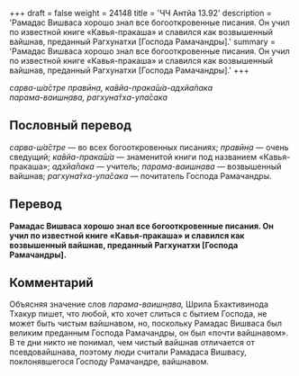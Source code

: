 +++
draft = false
weight = 24148
title = 'ЧЧ Антйа 13.92'
description = 'Рамадас Вишваса хорошо знал все богооткровенные писания. Он учил по известной книге «Кавья-пракаша» и славился как возвышенный вайшнав, преданный Рагхунатхи [Господа Рамачандры].'
summary = 'Рамадас Вишваса хорошо знал все богооткровенные писания. Он учил по известной книге «Кавья-пракаша» и славился как возвышенный вайшнав, преданный Рагхунатхи [Господа Рамачандры].'
+++

_сарва-ш́а̄стре правӣн̣а, ка̄вйа-прака̄ш́а-адхйа̄пака  
парама-ваишн̣ава, рагхуна̄тха-упа̄сака_

## Пословный перевод

_сарва_\-_ш́а̄стре_ — во всех богооткровенных писаниях; _правӣн̣а_ — очень сведущий; _ка̄вйа_\-_прака̄ш́а_ — знаменитой книги под названием «Кавья-пракаша»; _адхйа̄пака_ — учитель; _парама_\-_ваишн̣ава_ — возвышенный вайшнав; _рагхуна̄тха_\-_упа̄сака_ — почитатель Господа Рамачандры.

## Перевод

**Рамадас Вишваса хорошо знал все богооткровенные писания. Он учил по известной книге «Кавья-пракаша» и славился как возвышенный вайшнав, преданный Рагхунатхи \[Господа Рамачандры\].**

## Комментарий

Объясняя значение слов _парама-ваишн̣ава,_ Шрила Бхактивинода Тхакур пишет, что любой, кто хочет слиться с бытием Господа, не может быть чистым вайшнавом, но, поскольку Рамадас Вишваса был великим преданным Господа Рамачандры, он был «почти вайшнавом». В те дни никто не понимал, чем чистый вайшнав отличается от псевдовайшнава, поэтому люди считали Рамадаса Вишвасу, поклонявшегося Господу Рамачандре, вайшнавом.

